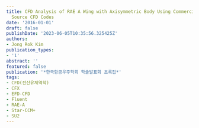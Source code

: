 ```yaml
---
title: CFD Analysis of RAE A Wing with Axisymmetric Body Using Commercial and Open
  Source CFD Codes
date: '2016-01-01'
draft: false
publishDate: '2023-06-05T10:35:56.325425Z'
authors:
- Jong Rok Kim
publication_types:
- '1'
abstract: ''
featured: false
publication: '*한국항공우주학회 학술발표회 초록집*'
tags:
- CFD(전산유체역학)
- CFX
- EFD-CFD
- Fluent
- RAE-A
- Star-CCM+
- SU2
---
```


